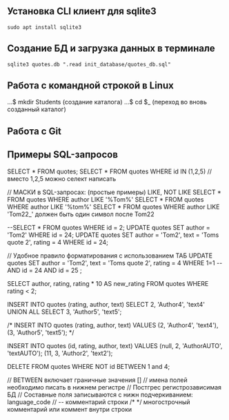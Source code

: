 ## Установка CLI клиент для sqlite3
```
sudo apt install sqlite3
```
## Создание БД и загрузка данных в терминале
```
sqlite3 quotes.db ".read init_database/quotes_db.sql"
```

## Работа с командной строкой в Linux
...$ mkdir Students (создание каталога)
...$ cd $_ (переход во вновь созданный каталог)

## Работа с Git

##  Примеры SQL-запросов
SELECT * FROM quotes;
SELECT * FROM quotes WHERE id IN (1,2,5)   //вместо 1,2,5 можно селект написать

// МАСКИ в SQL-запросах: (простые примеры) LIKE, NOT LIKE
SELECT * FROM quotes WHERE author LIKE '%Tom%'
SELECT * FROM quotes WHERE author LIKE '%tom%'
SELECT * FROM quotes WHERE author LIKE 'Tom22_' должен быть один символ после Tom22

--SELECT * FROM quotes WHERE id = 2;
UPDATE quotes SET author = 'Tom2' WHERE id = 24;
UPDATE quotes SET author = 'Tom2', text = 'Toms quote 2', rating = 4 WHERE id = 24;

// Удобное правило форматирования с использованием ТАБ
UPDATE  quotes
SET     author = 'Tom2',
        text = 'Toms quote 2',
        rating = 4
WHERE   1=1
--AND     id = 24
AND     id = 25
;

SELECT  author,
        rating,
        rating * 10 AS new_rating
FROM    quotes
WHERE   rating < 2;

INSERT INTO quotes (rating, author, text)
SELECT 2, 'Author4', 'text4' UNION ALL
SELECT 3, 'Author5', 'text5';

/*
INSERT INTO quotes (rating, author, text) VALUES
(2, 'Author4', 'text4'), 
(3, 'Author5', 'text5');
*/

INSERT INTO quotes (id, rating, author, text) VALUES
(null, 2, 'AuthorAUTO', 'textAUTO');
(11, 3, 'Author2', 'text2');

DELETE FROM quotes WHERE NOT id BETWEEN 1 and 4;

// BETWEEN включает граничные значения []
// имена полей необходимо писать в нижнем регистре
// Постгрес регистрозависимая БД
// Составные поля записываются с нижн подчеркиванием: language_code
// -- комментарий строки /* */ многострочный комментарий или коммент внутри строки
